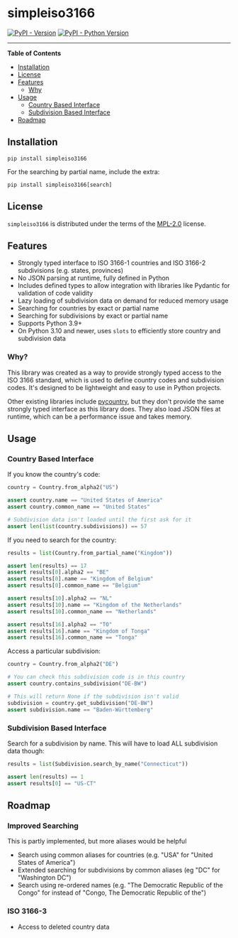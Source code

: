 # simpleiso3166

[![PyPI - Version](https://img.shields.io/pypi/v/simpleiso3166.svg)](https://pypi.org/project/simpleiso3166)
[![PyPI - Python Version](https://img.shields.io/pypi/pyversions/simpleiso3166.svg)](https://pypi.org/project/simpleiso3166)

---

**Table of Contents**

- [Installation](#installation)
- [License](#license)
- [Features](#features)
  - [Why](#why)
- [Usage](#usage)
  - [Country Based Interface](#country-based-interface)
  - [Subdivision Based Interface](#subdivision-based-interface)
- [Roadmap](#roadmap)

## Installation

```console
pip install simpleiso3166
```

For the searching by partial name, include the extra:

```console
pip install simpleiso3166[search]
```

## License

`simpleiso3166` is distributed under the terms of the [MPL-2.0](https://spdx.org/licenses/MPL-2.0.html) license.

## Features

- Strongly typed interface to ISO 3166-1 countries and ISO 3166-2 subdivisions (e.g. states, provinces)
- No JSON parsing at runtime, fully defined in Python
- Includes defined types to allow integration with libraries like Pydantic for validation of code validity
- Lazy loading of subdivision data on demand for reduced memory usage
- Searching for countries by exact or partial name
- Searching for subdivisions by exact or partial name
- Supports Python 3.9+
- On Python 3.10 and newer, uses `slots` to efficiently store country and subdivision data

### Why?

This library was created as a way to provide strongly typed access to the ISO 3166 standard, which is used to define country codes and subdivision codes.
It's designed to be lightweight and easy to use in Python projects.

Other existing libraries include [pycountry](https://github.com/pycountry/pycountry), but they don't provide the same
strongly typed interface as this library does. They also load JSON files at runtime, which can be a performance issue and takes
memory.

## Usage

### Country Based Interface

If you know the country's code:

```python
country = Country.from_alpha2("US")

assert country.name == "United States of America"
assert country.common_name == "United States"

# Subdivision data isn't loaded until the first ask for it
assert len(list(country.subdivisions)) == 57
```

If you need to search for the country:

```python
results = list(Country.from_partial_name("Kingdom"))

assert len(results) == 17
assert results[0].alpha2 == "BE"
assert results[0].name == "Kingdom of Belgium"
assert results[0].common_name == "Belgium"

assert results[10].alpha2 == "NL"
assert results[10].name == "Kingdom of the Netherlands"
assert results[10].common_name == "Netherlands"

assert results[16].alpha2 == "TO"
assert results[16].name == "Kingdom of Tonga"
assert results[16].common_name == "Tonga"
```

Access a particular subdivision:

```python
country = Country.from_alpha2("DE")

# You can check this subdivision code is in this country
assert country.contains_subdivision("DE-BW")

# This will return None if the subdivision isn't valid
subdivision = country.get_subdivision("DE-BW")
assert subdivision.name == "Baden-Württemberg"
```

### Subdivision Based Interface

Search for a subdivision by name. This will have to load ALL subdivision data though:

```python
results = list(Subdivision.search_by_name("Connecticut"))

assert len(results) == 1
assert results[0] == "US-CT"
```

## Roadmap

### Improved Searching

This is partly implemented, but more aliases would be helpful

- Search using common aliases for countries (e.g. "USA" for "United States of America")
- Extended searching for subdivisions by common aliases (eg "DC" for "Washington DC")
- Search using re-ordered names (e.g. "The Democratic Republic of the Congo" for instead of "Congo, The Democratic Republic of the")

### ISO 3166-3

- Access to deleted country data
